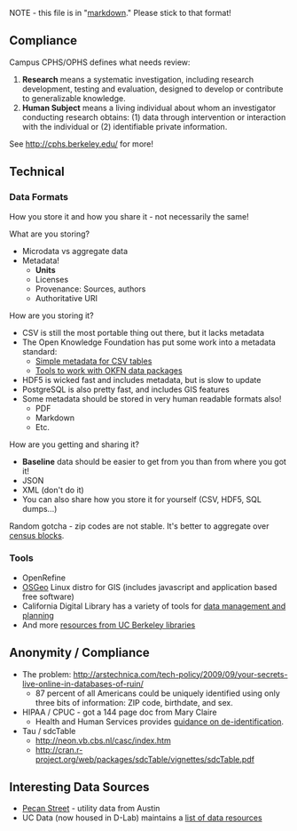 NOTE - this file is in "[markdown](http://daringfireball.net/projects/markdown/)." Please stick to that format!

Compliance
----------

Campus CPHS/OPHS defines what needs review:

   1. **Research** means a systematic investigation, including research development,
      testing and evaluation, designed to develop or contribute to generalizable
      knowledge.
   2. **Human Subject** means a living individual about whom an investigator
      conducting research obtains: (1) data through intervention or interaction
      with the individual or (2) identifiable private information.

See http://cphs.berkeley.edu/ for more!

Technical
---------

### Data Formats

How you store it and how you share it - not necessarily the same!

What are you storing?

 * Microdata vs aggregate data
 * Metadata!
    * **Units**
    * Licenses
    * Provenance: Sources, authors
    * Authoritative URI

How are you storing it?

 * CSV is still the most portable thing out there, but it lacks metadata
 * The Open Knowledge Foundation has put some work into a metadata standard:
    * [Simple metadata for CSV tables](http://data.okfn.org/doc/tabular-data-package)
    * [Tools to work with OKFN data packages](http://data.okfn.org/tools)
 * HDF5 is wicked fast and includes metadata, but is slow to update
 * PostgreSQL is also pretty fast, and includes GIS features
 * Some metadata should be stored in very human readable formats also!
    * PDF
    * Markdown
    * Etc.

How are you getting and sharing it?

 * **Baseline** data should be easier to get from you than from where you got
   it!
 * JSON
 * XML (don't do it)
 * You can also share how you store it for yourself (CSV, HDF5, SQL dumps...)

Random gotcha - zip codes are not stable. It's better to aggregate over [census
blocks](http://www.census.gov/geo/reference/gtc/gtc_bg.html).

### Tools

 * OpenRefine
 * [OSGeo](http://live.osgeo.org/en/overview/overview.html) Linux distro for GIS
   (includes javascript and application based free software)
 * California Digital Library has a variety of tools for [data management and
   planning](http://www.cdlib.org/services/uc3/index.html)
 * And more [resources from UC Berkeley libraries](http://www.lib.berkeley.edu/sciences/data/guide)


Anonymity / Compliance
----------------------

 * The problem: http://arstechnica.com/tech-policy/2009/09/your-secrets-live-online-in-databases-of-ruin/
    * 87 percent of all Americans could be uniquely identified using only three bits of information: ZIP code, birthdate, and sex.
 * HIPAA / CPUC - got a 144 page doc from Mary Claire
    * Health and Human Services provides [guidance on de-identification](http://www.hhs.gov/ocr/privacy/hipaa/understanding/coveredentities/De-identification/guidance.html#standard).
 * Tau / sdcTable
    * http://neon.vb.cbs.nl/casc/index.htm
    * http://cran.r-project.org/web/packages/sdcTable/vignettes/sdcTable.pdf

Interesting Data Sources
------------------------

 * [Pecan Street](http://wiki-energy.org/) - utility data from Austin
 * UC Data (now housed in D-Lab) maintains a [list of data resources](http://ucdata.berkeley.edu/data_record.php?recid=6)
